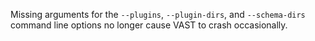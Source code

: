 Missing arguments for the `--plugins`, `--plugin-dirs`, and `--schema-dirs`
command line options no longer cause VAST to crash occasionally.
